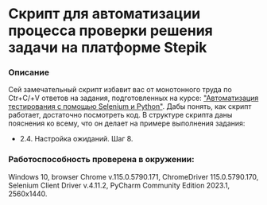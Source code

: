 # Скрипт для автоматизации процесса проверки решения задачи на платформе Stepik

### Описание

Сей замечательный скрипт избавит вас от монотонного труда по Ctr+С/+V ответов на задания, подготовленных на курсе: 
["Автоматизация тестирования с помощью Selenium и Python"](https://stepik.org/course/575/info). Дабы понять, как 
скрипт работает, достаточно посмотреть код. В структуре скрипта даны пояснения ко всему, что он делает на примере 
выполнения задания:
* 2.4. Настройка ожиданий. Шаг 8.

### Работоспособность проверена в окружении:
Windows 10, browser Chrome v.115.0.5790.171, ChromeDriver 115.0.5790.170, Selenium Client Driver v.4.11.2, 
PyCharm Community Edition 2023.1, 2560х1440.
